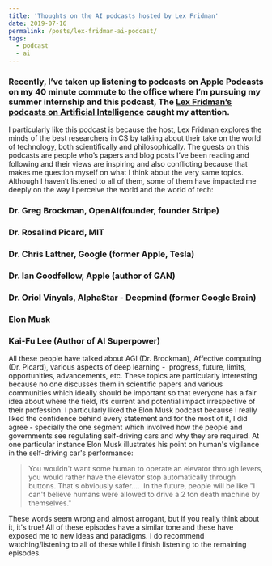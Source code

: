 ```yaml
---
title: 'Thoughts on the AI podcasts hosted by Lex Fridman'
date: 2019-07-16
permalink: /posts/lex-fridman-ai-podcast/
tags:
  - podcast
  - ai
---
```


### Recently, I’ve taken up listening to podcasts on Apple Podcasts on my 40 minute commute to the office where I’m pursuing my summer internship and this podcast, The [Lex Fridman’s podcasts on Artificial Intelligence](https://www.youtube.com/playlist?list=PLrAXtmErZgOdP_8GztsuKi9nrraNbKKp4) caught my attention.

 I particularly like this podcast is because the host, Lex Fridman explores the minds of the best researchers in CS by talking about their take on the world of technology, both scientifically and philosophically. The guests on this podcasts are people who’s papers and blog posts I’ve been reading and following and their views are inspiring and also conflicting because that makes me question myself on what I think about the very same topics. Although I haven’t listened to all of them, some of them have impacted me deeply on the way I perceive the world and the world of tech:

### Dr. Greg Brockman, OpenAI(founder, founder Stripe)

### Dr. Rosalind Picard, MIT

### Dr. Chris Lattner, Google (former Apple, Tesla)

### Dr. Ian Goodfellow, Apple (author of GAN)

### Dr. Oriol Vinyals, AlphaStar - Deepmind (former Google Brain)

### Elon Musk

### Kai-Fu Lee (Author of AI Superpower)

All these people have talked about AGI (Dr. Brockman), Affective computing (Dr. Picard), various aspects of deep learning -  progress, future, limits, opportunities, advancements, etc. These topics are particularly interesting because no one discusses them in scientific papers and various communities which ideally should be important so that everyone has a fair idea about where the field, it’s current and potential impact irrespective of their profession. I particularly liked the Elon Musk podcast because I really liked the confidence behind every statement and for the most of it, I did agree - specially the one segment which involved how the people and governments see regulating self-driving cars and why they are required. At one particular instance Elon Musk illustrates his point on human's vigilance in the self-driving car's performance:

> You wouldn't want some human to operate an elevator through levers, you would rather have the elevator stop automatically through buttons. That's obviously safer....  In the future, people will be like "I can't believe humans were allowed to drive a 2 ton death machine by themselves." 

These words seem wrong and almost arrogant, but if you really think about it, it's true! All of these episodes have a similar tone and these have exposed me to new ideas and paradigms. I do recommend watching/listening to all of these while I finish listening to the remaining episodes. 
